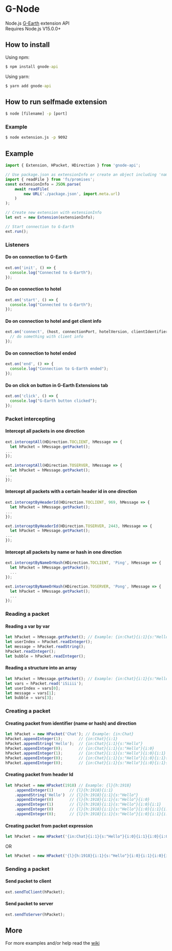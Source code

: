 # G-Node

Node.js [G-Earth](https://github.com/sirjonasxx/G-Earth) extension API <br>
Requires Node.js V15.0.0+

## How to install

Using npm:

```cmd
$ npm install gnode-api
```

Using yarn:

```cmd
$ yarn add gnode-api
```

## How to run selfmade extension

```cmd
$ node [filename] -p [port]
```

### Example

```cmd
$ node extension.js -p 9092
```

## Example

```js
import { Extension, HPacket, HDirection } from 'gnode-api';

// Use package.json as extensionInfo or create an object including 'name', 'description', 'version' and 'author'
import { readFile } from 'fs/promises';
const extensionInfo = JSON.parse(
    await readFile(
        new URL('./package.json', import.meta.url)
    )
);

// Create new extension with extensionInfo
let ext = new Extension(extensionInfo);

// Start connection to G-Earth
ext.run();
```

### Listeners

#### Do on connection to G-Earth

```js 
ext.on('init', () => {
  console.log("Connected to G-Earth");
});
```

#### Do on connection to hotel

```js
ext.on('start', () => {
  console.log("Connected to G-Earth");
});
```

#### Do on connection to hotel and get client info

```js
ext.on('connect', (host, connectionPort, hotelVersion, clientIdentifier, clientType) => {
  // do something with client info
});
```

#### Do on connection to hotel ended

```js
ext.on('end', () => {
  console.log("Connection to G-Earth ended");
});
```

#### Do on click on button in G-Earth Extensions tab

```js
ext.on('click', () => {
  console.log("G-Earth button clicked");
});
```

### Packet intercepting

#### Intercept all packets in one direction

```js
ext.interceptAll(HDirection.TOCLIENT, hMessage => {
  let hPacket = hMessage.getPacket();
...
});

ext.interceptAll(HDirection.TOSERVER, hMessage => {
  let hPacket = hMessage.getPacket();
...
});
```

#### Intercept all packets with a certain header id in one direction

```js
ext.interceptByHeaderId(HDirection.TOCLIENT, 969, hMessage => {
  let hPacket = hMessage.getPacket();
...
});

ext.interceptByHeaderId(HDirection.TOSERVER, 2443, hMessage => {
  let hPacket = hMessage.getPacket();
...
});
```

#### Intercept all packets by name or hash in one direction

```js
ext.interceptByNameOrHash(HDirection.TOCLIENT, 'Ping', hMessage => {
  let hPacket = hMessage.getPacket();
  ...
});

ext.interceptByNameOrHash(HDirection.TOSERVER, 'Pong', hMessage => {
  let hPacket = hMessage.getPacket();
  ...
});
```

### Reading a packet

#### Reading a var by var

```js
let hPacket = hMessage.getPacket(); // Example: {in:Chat}{i:1}{s:"Hello"}{i:0}{i:1}{i:0}{i:0}
let userIndex = hPacket.readInteger();
let message = hPacket.readString();
hPacket.readInteger();
let bubble = hPacket.readInteger();
```

#### Reading a structure into an array

```js
let hPacket = hMessage.getPacket(); // Example: {in:Chat}{i:1}{s:"Hello"}{i:0}{i:1}{i:0}{i:0}
let vars = hPacket.read('iSiiii');
let userIndex = vars[0];
let message = vars[1];
let bubble = vars[3];
```

### Creating a packet

#### Creating packet from identifier (name or hash) and direction

```js
let hPacket = new HPacket('Chat'); // Example: {in:Chat}
hPacket.appendInteger(1);       // {in:Chat}{i:1}
hPacket.appendString('Hello');  // {in:Chat}{i:1}{s:"Hello"}
hPacket.appendInteger(0);       // {in:Chat}{i:1}{s:"Hello"}{i:0}
hPacket.appendInteger(1);       // {in:Chat}{i:1}{s:"Hello"}{i:0}{i:1}
hPacket.appendInteger(0);       // {in:Chat}{i:1}{s:"Hello"}{i:0}{i:1}{i:0}
hPacket.appendInteger(0);       // {in:Chat}{i:1}{s:"Hello"}{i:0}{i:1}{i:0}{i:0}
```

#### Creating packet from header Id

```js
let hPacket = new HPacket(1918) // Example: {l}{h:1918}
    .appendInteger(1)       // {l}{h:1918}{i:1}
    .appendString('Hello')  // {l}{h:1918}{i:1}{s:"Hello"}
    .appendInteger(0)       // {l}{h:1918}{i:1}{s:"Hello"}{i:0}
    .appendInteger(1)       // {l}{h:1918}{i:1}{s:"Hello"}{i:0}{i:1}
    .appendInteger(0)       // {l}{h:1918}{i:1}{s:"Hello"}{i:0}{i:1}{i:0}
    .appendInteger(0);      // {l}{h:1918}{i:1}{s:"Hello"}{i:0}{i:1}{i:0}{i:0}
```

#### Creating packet from packet expression

```js
let hPacket = new HPacket('{in:Chat}{i:1}{s:"Hello"}{i:0}{i:1}{i:0}{i:0}');
```

OR

```js
let hPacket = new HPacket('{l}{h:1918}{i:1}{s:"Hello"}{i:0}{i:1}{i:0}{i:0}');
```

### Sending a packet

#### Send packet to client

```js
ext.sendToClient(hPacket);
```

#### Send packet to server

```js
ext.sendToServer(hPacket);
```

## More

For more examples and/or help read the [wiki](https://github.com/WiredSpast/G-Node/wiki)
